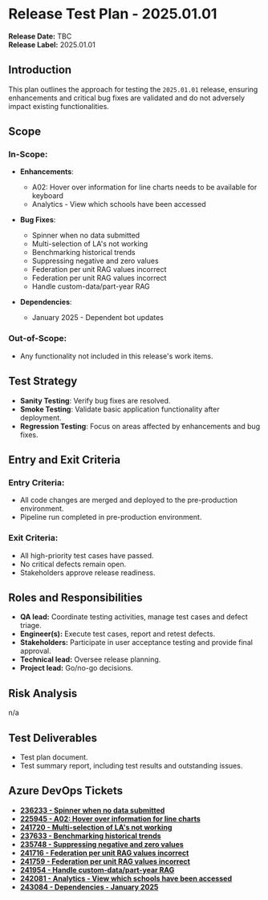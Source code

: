 ﻿# Release Test Plan - 2025.01.01

**Release Date:** TBC  
**Release Label:** 2025.01.01

## Introduction

This plan outlines the approach for testing the `2025.01.01` release, ensuring enhancements and critical bug fixes are validated and do not adversely impact existing functionalities.

## Scope

### **In-Scope:**

- **Enhancements**:
    - A02: Hover over information for line charts needs to be available for keyboard
    - Analytics - View which schools have been accessed

- **Bug Fixes**:
    - Spinner when no data submitted
    - Multi-selection of LA's not working
    - Benchmarking historical trends
    - Suppressing negative and zero values
    - Federation per unit RAG values incorrect
    - Federation per unit RAG values incorrect
    - Handle custom-data/part-year RAG

- **Dependencies**:
    - January 2025 - Dependent bot updates

### **Out-of-Scope:**
- Any functionality not included in this release's work items.


## Test Strategy

- **Sanity Testing**: Verify bug fixes are resolved.
- **Smoke Testing**: Validate basic application functionality after deployment.
- **Regression Testing**: Focus on areas affected by enhancements and bug fixes.

## Entry and Exit Criteria

### **Entry Criteria:**
- All code changes are merged and deployed to the pre-production environment.
- Pipeline run completed in pre-production environment.
### **Exit Criteria:**
- All high-priority test cases have passed.
- No critical defects remain open.
- Stakeholders approve release readiness.


## Roles and Responsibilities

- **QA lead:** Coordinate testing activities, manage test cases and defect triage.
- **Engineer(s):** Execute test cases, report and retest defects.
- **Stakeholders:** Participate in user acceptance testing and provide final approval.
- **Technical lead:** Oversee release planning.
- **Project lead:** Go/no-go decisions.

## Risk Analysis

n/a


## Test Deliverables

- Test plan document.
- Test summary report, including test results and outstanding issues.


## Azure DevOps Tickets

- **[236233 - Spinner when no data submitted](https://dev.azure.com/dfe-ssp/s198-DfE-Benchmarking-service/_workitems/edit/236233)**
- **[225945 - A02: Hover over information for line charts](https://dev.azure.com/dfe-ssp/s198-DfE-Benchmarking-service/_workitems/edit/225945)**
- **[241720 - Multi-selection of LA's not working](https://dev.azure.com/dfe-ssp/s198-DfE-Benchmarking-service/_workitems/edit/241720)**
- **[237633 - Benchmarking historical trends](https://dev.azure.com/dfe-ssp/s198-DfE-Benchmarking-service/_workitems/edit/237633)**
- **[235748 - Suppressing negative and zero values](https://dev.azure.com/dfe-ssp/s198-DfE-Benchmarking-service/_workitems/edit/235748)**
- **[241716 - Federation per unit RAG values incorrect](https://dev.azure.com/dfe-ssp/s198-DfE-Benchmarking-service/_workitems/edit/241716)**
- **[241759 - Federation per unit RAG values incorrect](https://dev.azure.com/dfe-ssp/s198-DfE-Benchmarking-service/_workitems/edit/241759)**
- **[241954 - Handle custom-data/part-year RAG](https://dev.azure.com/dfe-ssp/s198-DfE-Benchmarking-service/_workitems/edit/241954)**
- **[242081 - Analytics - View which schools have been accessed](https://dev.azure.com/dfe-ssp/s198-DfE-Benchmarking-service/_workitems/edit/242081)**
- **[243084 - Dependencies - January 2025](https://dev.azure.com/dfe-ssp/s198-DfE-Benchmarking-service/_workitems/edit/243084)**  
